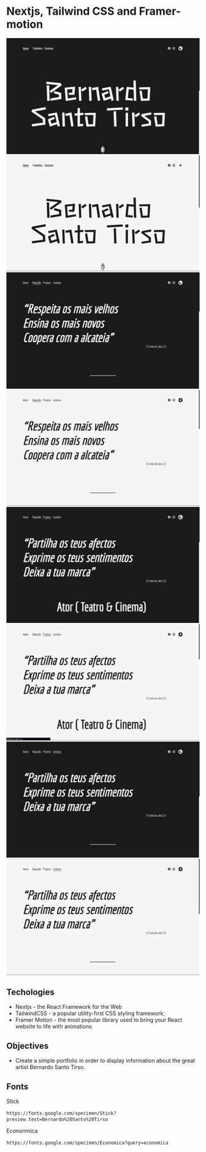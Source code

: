 # Nextjs, Tailwind CSS and Framer-motion

![Home Dark](https://github.com/dopelyner/bernardo-santo-tirso/blob/master/public/images/showcase/home-dark.png?raw=true)
![Home Light](https://github.com/dopelyner/bernardo-santo-tirso/blob/master/public/images/showcase/home-light.png?raw=true)
![Biography Dark](https://github.com/dopelyner/bernardo-santo-tirso/blob/master/public/images/showcase/biography-dark.png?raw=true)
![Biography Light](https://github.com/dopelyner/bernardo-santo-tirso/blob/master/public/images/showcase/biography-light.png?raw=true)
![Projects Dark](https://github.com/dopelyner/bernardo-santo-tirso/blob/master/public/images/showcase/projects-dark.png?raw=true)
![Projects Light](https://github.com/dopelyner/bernardo-santo-tirso/blob/master/public/images/showcase/projects-light.png?raw=true)
![Contacts Dark](https://github.com/dopelyner/bernardo-santo-tirso/blob/master/public/images/showcase/contacts-dark.png?raw=true)
![Contacts Light](https://github.com/dopelyner/bernardo-santo-tirso/blob/master/public/images/showcase/contacts-light.png?raw=true)


##  Techologies 
- Nextjs - the React Framework for the Web
- TailwindCSS - a popular utility-first CSS styling framework;
- Framer Motion - the most popular library used to bring your React website to life with animations

##  Objectives
- Create a simple portfolio in order to display information about the great artist Bernardo Santo Tirso.

## Fonts
Stick
```
https://fonts.google.com/specimen/Stick?preview.text=Bernardo%20Santo%20Tirso
```
Econonmica
```
https://fonts.google.com/specimen/Economica?query=economica
```